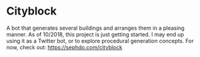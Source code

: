 # Cityblock

A bot that generates several buildings and arranges them in a pleasing manner. As of 10/2018, this project is just getting started. I may end up using it as a Twitter bot, or to explore procedural generation concepts. For now, check out: https://sephdo.com/cityblock